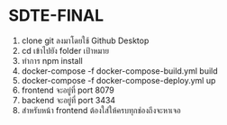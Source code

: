 # SDTE-FINAL
1. clone git ลงมาโดยใช้ Github Desktop
2. cd เข้าไปยัง folder เป้าหมาย
3. ทําการ npm install
4. docker-compose -f docker-compose-build.yml build
5. docker-compose -f docker-compose-deploy.yml up
6. frontend จะอยู่ที่ port 8079
7. backend จะอยู่ที่ port 3434
8. สําหรับหน้า frontend ต้องใส่ให้ครบทุกช่องถึงจะหาเจอ

